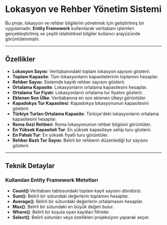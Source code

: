 # Lokasyon ve Rehber Yönetim Sistemi

Bu proje, lokasyon ve rehber bilgilerini yönetmek için geliştirilmiş bir uygulamadır. **Entity Framework** kullanılarak veritabanı işlemleri gerçekleştirilmiş ve çeşitli istatistiksel bilgiler kullanıcı arayüzünde görüntülenmiştir.

---

## Özellikler

- **Lokasyon Sayısı**: Veritabanındaki toplam lokasyon sayısını gösterir.
- **Toplam Kapasite**: Tüm lokasyonların kapasitelerinin toplamını hesaplar.
- **Rehber Sayısı**: Sistemde kayıtlı rehber sayısını gösterir.
- **Ortalama Kapasite**: Lokasyonların ortalama kapasitesini hesaplar.
- **Ortalama Tur Fiyatı**: Lokasyonların ortalama tur fiyatını gösterir.
- **Eklenen Son Ülke**: Veritabanına en son eklenen ülkeyi görüntüler.
- **Kapadokya Tur Kapasitesi**: Kapadokya lokasyonunun kapasitesini gösterir.
- **Türkiye Turları Ortalama Kapasite**: Türkiye'deki lokasyonların ortalama kapasitesini hesaplar.
- **Roma Gezi Rehberi**: Roma lokasyonunun rehber bilgisini görüntüler.
- **En Yüksek Kapasiteli Tur**: En yüksek kapasiteye sahip turu gösterir.
- **En Pahalı Tur**: En yüksek fiyatlı turu görüntüler.
- **Rehber Bazlı Tur Sayısı**: Belirli bir rehberin düzenlediği tur sayısını gösterir.

---

## Teknik Detaylar

### Kullanılan Entity Framework Metotları
- **Count()**:Veritabanı tablosundaki toplam kayıt sayısını döndürür.
- **Sum()**: Belirli bir sütundaki değerlerin toplamını hesaplar.
- **Average()**: Belirli bir sütundaki değerlerin ortalamasını hesaplar.
- **Max()**: Belirli bir sütundaki en büyük değeri bulur.
- **Where()**:  Belirli bir koşula uyan kayıtları filtreler.
- **Select()**: Belirli sütunları veya özellikleri projeksiyon yaparak seçer.

